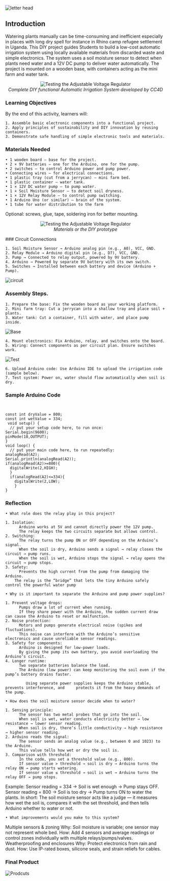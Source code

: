 
 ![letter head  ](/images/Letter-Head.jpg)  

 ## Introduction
 
Watering plants manually can be time-consuming and inefficient especially in places with long dry spell for instance in Rhino camp refugee settlement in Uganda. This DIY project guides Students  to build a low-cost automatic irrigation system using locally available materials from discarded waste and simple electronics.
The system uses a soil moisture sensor to detect when plants need water and a 12V DC pump to deliver water automatically. The project is mounted on a wooden base, with containers acting as the mini farm and water tank.
 
<p align="center" width="60%"><img lengh="60" src="images/On-farm-prototype-test.jpg" alt="Testing the Adjustable Voltage Regulator"/><br><em>Complete DIY functional Automatic Irrigation System developed by CC4D</em></p>


### Learning Objectives

By the end of this activity, learners will:

    1. Assemble basic electronic components into a functional project.
    2. Apply principles of sustainability and DIY innovation by reusing containers.
    3. Demonstrate safe handling of simple electronic tools and materials.

### Materials Needed

    • 1 wooden board – base for the project.
    • 2 × 9V batteries – one for the Arduino, one for the pump.
    • 2 switches – to control Arduino power and pump power.
    • Connecting wires – for electrical connections.
    • 1 plastic tray (cut from a jerrycan) – mini farm bed.
    • 1 plastic container – water tank.
    • 1 × 12V DC water pump – to pump water.
    • 1 × Soil Moisture Sensor – to detect soil dryness.
    • 1 × 12V Relay Module – to control pump switching.
    • 1 Arduino Uno (or similar) – brain of the system.
    • 1 tube for water distribution to the farm
Optional: screws, glue, tape, soldering iron  for better mounting.
    

<p align="center" width="60%"><img lengh="60" src="images/DIY-Irrigation-Electronics-components.jpg" alt="Testing the Adjustable Voltage Regulator"/><br><em> Materials or the DIY prototype </em></p>
### Circuit Connections

    1. Soil Moisture Sensor → Arduino analog pin (e.g., A0), VCC, GND.
    2. Relay Module → Arduino digital pin (e.g., D7), VCC, GND.
    3. Pump → Connected to relay output, powered by 9V battery.
    4. Arduino → Powered by separate 9V battery with its own switch.
    5. Switches → Installed between each battery and device (Arduino + Pump).

 ![circuit](/images/DIY-Irrigation-Circuit.jpeg) 
  
### Assembly Steps.

    1. Prepare the base: Fix the wooden board as your working platform.
    2. Mini farm tray: Cut a jerrycan into a shallow tray and place soil + plants.
    3. Water tank: Cut a container, fill with water, and place pump inside.

   ![Base](/images/Base-container-farm-DIY-Irrigation.jpg) 

    4. Mount electronics: Fix Arduino, relay, and switches onto the board.
    5. Wiring: Connect components as per circuit plan. Ensure switches work.

   ![Test](/images/Testing-DIY-Irrigation.jpg) 
    
    6. Upload Arduino code: Use Arduino IDE to upload the irrigation code (sample below).
    7. Test system: Power on, water should flow automatically when soil is dry.
    
  ### Sample Arduino Code

``` // DIY Automatic Irrigation System


const int dryValue = 800;
const int wetValue = 334;
 void setup() {
  // put your setup code here, to run once:
Serial.begin(9600);
pinMode(10,OUTPUT);
}
void loop() {
  // put your main code here, to run repeatedly:
analogRead(A2);
Serial.println(analogRead(A2));
if(analogRead(A2)>=800){
  digitalWrite(2,HIGH);
  }
  if(analogRead(A2)<=334){
    digitalWrite(2,LOW);
    }
}
```


### Reflection 

    • What role does the relay play in this project?

    1. Isolation:
          Arduino works at 5V and cannot directly power the 12V pump.
          The relay keeps the two circuits separate but allows control.
    2. Switching:
          The relay turns the pump ON or OFF depending on the Arduino’s signal.
          When the soil is dry, Arduino sends a signal → relay closes the circuit → pump runs.
          When the soil is wet, Arduino stops the signal → relay opens the circuit → pump stops.
    3. Safety:
          Prevents the high current from the pump from damaging the Arduino.
        The relay is the “bridge” that lets the tiny Arduino safely control the powerful water pump

    • Why is it important to separate the Arduino and pump power supplies?

    1. Prevent voltage drops:
          Pumps draw a lot of current when running.
          If they share power with the Arduino, the sudden current draw can cause the Arduino to reset or malfunction.
    2. Noise protection:
          Motors and pumps generate electrical noise (spikes and fluctuations).
          This noise can interfere with the Arduino’s sensitive electronics and cause unreliable sensor readings.
    3. Safety for components:
          Arduino is designed for low-power loads.
          By giving the pump its own battery, you avoid overloading the Arduino’s circuit.
    4. Longer runtime:
          Two separate batteries balance the load.
          The Arduino (low power) can keep monitoring the soil even if the pump’s battery drains faster.

             Using separate power supplies keeps the Arduino stable, prevents interference, and     protects it from the heavy demands of the pump.

    • How does the soil moisture sensor decide when to water?

    1. Sensing principle:
          The sensor has two metal probes that go into the soil.
          When soil is wet, water conducts electricity better → low resistance → lower sensor reading.
          When soil is dry, there’s little conductivity → high resistance → higher sensor reading.
    2. Arduino reads the signal:
          The sensor sends an analog value (e.g., between 0 and 1023) to the Arduino.
          This value tells how wet or dry the soil is.
    3. Comparison with threshold:
          In the code, you set a threshold value (e.g., 800).
          If sensor value > threshold → soil is dry → Arduino turns the relay ON → pump starts watering.
          If sensor value ≤ threshold → soil is wet → Arduino turns the relay OFF → pump stops.
 Example:
      Sensor reading = 334 → Soil is wet enough → Pump stays OFF.
      Sensor reading = 800 → Soil is too dry → Pump turns ON to water the plants.
 In short:
The soil moisture sensor acts like a judge — it measures how wet the soil is, compares it with the set threshold, and then tells Arduino whether to water or not.

    • What improvements would you make to this system?
Multiple sensors & zoning
      Why: Soil moisture is variable; one sensor may not represent whole bed.
      How: Add 4 sensors and average readings or control zones individually with multiple relays/pumps/valves.
Weatherproofing and enclosures
      Why: Protect electronics from rain and dust.
      How: Use IP-rated boxes, silicone seals, and strain reliefs for cables.

   ### Final Product 

 ![Prodcuts](/images/Final-Product-DIY-Irrigation.jpg) 

